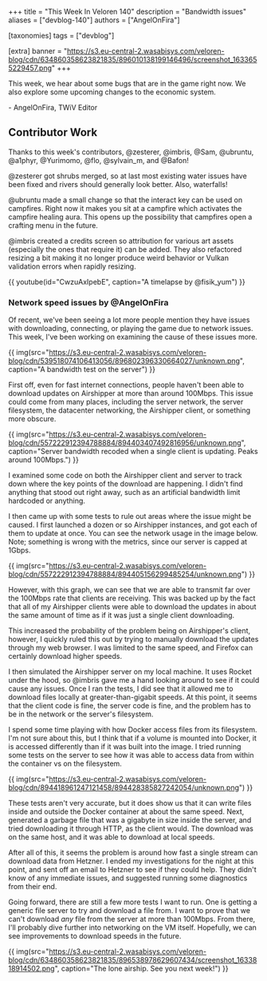 +++
title = "This Week In Veloren 140"
description = "Bandwidth issues"
aliases = ["devblog-140"]
authors = ["AngelOnFira"]

[taxonomies]
tags = ["devblog"]

[extra]
banner = "https://s3.eu-central-2.wasabisys.com/veloren-blog/cdn/634860358623821835/896010138199146496/screenshot_1633655229457.png"
+++

This week, we hear about some bugs that are in the game right now. We also
explore some upcoming changes to the economic system.

\- AngelOnFira, TWiV Editor

## Contributor Work

Thanks to this week's contributors, @zesterer, @imbris, @Sam, @ubruntu, @a1phyr,
@Yurimomo, @flo, @sylvain_m, and @Bafon!

@zesterer got shrubs merged, so at last most existing water issues have been
fixed and rivers should generally look better. Also, waterfalls!

@ubruntu made a small change so that the interact key can be used on campfires.
Right now it makes you sit at a campfire which activates the campfire healing
aura. This opens up the possibility that campfires open a crafting menu in the
future.

@imbris created a credits screen so attribution for various art assets
(especially the ones that require it) can be added. They also refactored
resizing a bit making it no longer produce weird behavior or Vulkan validation
errors when rapidly resizing.

{{
  youtube(id="CwzuAxIpebE",
  caption="A timelapse by @fisik_yum")
}}

### Network speed issues by @AngelOnFira

Of recent, we've been seeing a lot more people mention they have issues with
downloading, connecting, or playing the game due to network issues. This week,
I've been working on examining the cause of these issues more.

{{
  img(src="https://s3.eu-central-2.wasabisys.com/veloren-blog/cdn/539518074106413056/896802396330664027/unknown.png",
  caption="A bandwidth test on the server")
}}

First off, even for fast internet connections, people haven't been able to
download updates on Airshipper at more than around 100Mbps. This issue could
come from many places, including the server network, the server filesystem, the
datacenter networking, the Airshipper client, or something more obscure.

{{
  img(src="https://s3.eu-central-2.wasabisys.com/veloren-blog/cdn/557222912394788884/894403407492816956/unknown.png",
  caption="Server bandwidth recoded when a single client is updating. Peaks around 100Mbps.")
}}

I examined some code on both the Airshipper client and server to track down
where the key points of the download are happening. I didn't find anything that
stood out right away, such as an artificial bandwidth limit hardcoded or
anything.

I then came up with some tests to rule out areas where the issue might be
caused. I first launched a dozen or so Airshipper instances, and got each of
them to update at once. You can see the network usage in the image below. Note;
something is wrong with the metrics, since our server is capped at 1Gbps.

{{
  img(src="https://s3.eu-central-2.wasabisys.com/veloren-blog/cdn/557222912394788884/894405156299485254/unknown.png")
}}

However, with this graph, we can see that we are able to transmit far over the
100Mbps rate that clients are receiving. This was backed up by the fact that all
of my Airshipper clients were able to download the updates in about the same
amount of time as if it was just a single client downloading.

This increased the probability of the problem being on Airshipper's client,
however, I quickly ruled this out by trying to manually download the updates
through my web browser. I was limited to the same speed, and Firefox can
certainly download higher speeds.

I then simulated the Airshipper server on my local machine. It uses Rocket under
the hood, so @imbris gave me a hand looking around to see if it could cause any
issues. Once I ran the tests, I did see that it allowed me to download files
locally at greater-than-gigabit speeds. At this point, it seems that the client
code is fine, the server code is fine, and the problem has to be in the network
or the server's filesystem.

I spend some time playing with how Docker access files from its filesystem. I'm
not sure about this, but I think that if a volume is mounted into Docker, it is
accessed differently than if it was built into the image. I tried running some
tests on the server to see how it was able to access data from within the
container vs on the filesystem.

{{
  img(src="https://s3.eu-central-2.wasabisys.com/veloren-blog/cdn/894418961247121458/894428385827242054/unknown.png")
}}

These tests aren't very accurate, but it does show us that it can write files
inside and outside the Docker container at about the same speed. Next, generated
a garbage file that was a gigabyte in size inside the server, and tried
downloading it through HTTP, as the client would. The download was on the same
host, and it was able to download at local speeds.

After all of this, it seems the problem is around how fast a single stream can
download data from Hetzner. I ended my investigations for the night at this
point, and sent off an email to Hetzner to see if they could help. They didn't
know of any immediate issues, and suggested running some diagnostics from their
end.

Going forward, there are still a few more tests I want to run. One is getting a
generic file server to try and download a file from. I want to prove that we
can't download *any* file from the server at more than 100Mbps. From there, I'll
probably dive further into networking on the VM itself. Hopefully, we can see
improvements to download speeds in the future.

{{
  img(src="https://s3.eu-central-2.wasabisys.com/veloren-blog/cdn/634860358623821835/896538978629607434/screenshot_1633818914502.png",
  caption="The lone airship. See you next week!")
}}
